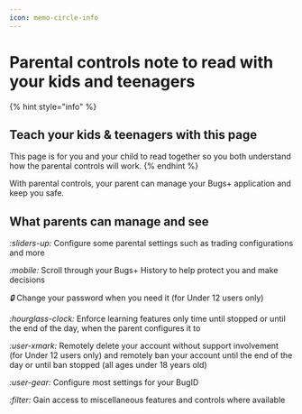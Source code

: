 ```yaml
---
icon: memo-circle-info
---
```


# Parental controls note to read with your kids and teenagers

{% hint style="info" %}
## Teach your kids & teenagers with this page

This page is for you and your child to read together so you both understand how the parental controls will work.
{% endhint %}

With parental controls, your parent can manage your Bugs+ application and keep you safe.

## What parents can manage and see

<i class="fa-sliders-up">:sliders-up:</i> Configure some parental settings such as trading configurations and more

<i class="fa-mobile">:mobile:</i> Scroll through your Bugs+ History to help protect you and make decisions

<i class="fa-lock">:lock:</i> Change your password when you need it (for Under 12 users only)

<i class="fa-hourglass-clock">:hourglass-clock:</i> Enforce learning features only time until stopped or until the end of the day, when the parent configures it to

<i class="fa-user-xmark">:user-xmark:</i> Remotely delete your account without support involvement (for Under 12 users only) and remotely ban your account until the end of the day or until ban stopped (all ages under 18 years old)

<i class="fa-user-gear">:user-gear:</i> Configure most settings for your BugID

<i class="fa-filter">:filter:</i> Gain access to miscellaneous features and controls where available
